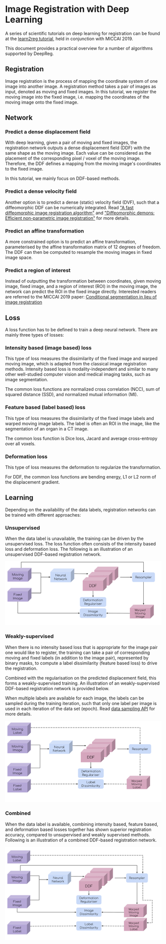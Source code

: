 # Image Registration with Deep Learning

A series of scientific tutorials on deep learning for registration can be found at the
[learn2reg tutorial](https://learn2reg.github.io/), held in conjunction with
MICCAI 2019.

This document provides a practical overview for a number of algorithms supported by
DeepReg.

## Registration

Image registration is the process of mapping the coordinate system of one image into
another image. A registration method takes a pair of images as input, denoted as moving
and fixed images. In this tutorial, we register the moving image into the fixed image,
i.e. mapping the coordinates of the moving image onto the fixed image.

<!---
@Yunguan
We could provide some clinical applications of registration.

Personally, this page is for people do not understand the registration,
or people who do not know our work very well.
Sampling options are too advanced and maybe not related.

They can be simply a random pair of images from all the training images
available. They may however require more advanced sampling. For instance, when multiple
subjects each having multiple available images, please see more sampling options in
[Training data sampling options](tutorial_sampling.md).
-->

## Network

### Predict a dense displacement field

With deep learning, given a pair of moving and fixed images, the registration network
outputs a dense displacement field (DDF) with the same shape as the moving image. Each value
can be considered as the placement of the corresponding pixel / voxel of the moving
image. Therefore, the DDF defines a mapping from the moving image's coordinates to the
fixed image.

In this tutorial, we mainly focus on DDF-based methods.

### Predict a dense velocity field

Another option is to predict a dense (static) velocity field (DVF), such that a
diffeomorphic DDF can be numerically integrated. Read
["A fast diffeomorphic image registration algorithm"](http://citeseerx.ist.psu.edu/viewdoc/download?doi=10.1.1.474.1033&rep=rep1&type=pdf)
and
["Diffeomorphic demons: Efficient non-parametric image registration"](http://www-sop.inria.fr/asclepios/Publications/Tom.Vercauteren/DiffeoDemons-NeuroImage08-Vercauteren.pdf)
for more details.

### Predict an affine transformation

A more constrained option is to predict an affine transformation, parameterised by the
affine transformation matrix of 12 degrees of freedom. The DDF can then be computed to
resample the moving images in fixed image space.

### Predict a region of interest

Instead of outputting the transformation between coordinates, given moving image, fixed
image, and a region of interest (ROI) in the moving image, the network can predict the
ROI in the fixed image directly. Interested readers are referred to the MICCAI 2019 paper:
[Conditional segmentation in lieu of image registration](https://arxiv.org/abs/1907.00438)

## Loss

A loss function has to be defined to train a deep neural network. There are mainly three
types of losses:

### Intensity based (image based) loss

This type of loss measures the dissimilarity of the fixed image and warped moving image,
which is adapted from the classical image registration methods. Intensity based loss is
modality-independent and similar to many other well-studied computer vision and medical
imaging tasks, such as image segmentation.

The common loss functions are normalized cross correlation (NCC), sum of squared
distance (SSD), and normalized mutual information (MI).

### Feature based (label based) loss

This type of loss measures the dissimilarity of the fixed image labels and warped moving
image labels. The label is often an ROI in the image, like the segmentation of an organ
in a CT image.

The common loss function is Dice loss, Jacard and average cross-entropy over all voxels.

### Deformation loss

This type of loss measures the deformation to regularize the transformation.

For DDF, the common loss functions are bending energy, L1 or L2 norm of the displacement
gradient.

## Learning

Depending on the availability of the data labels, registration networks can be trained
with different approaches:

### Unsupervised

When the data label is unavailable, the training can be driven by the unsupervised loss.
The loss function often consists of the intensity based loss and deformation loss. The
following is an illustration of an unsupervised DDF-based registration network.

![Unsupervised DDF-based registration network](../_images/registration-ddf-nn-unsupervised.svg ":size=600")

### Weakly-supervised

When there is no intensity based loss that is appropriate for the image pair one would
like to register, the training can take a pair of corresponding moving and fixed labels
(in addition to the image pair), represented by binary masks, to compute a label
dissimilarity (feature based loss) to drive the registration.

Combined with the regularisation on the predicted displacement field, this forms a
weakly-supervised training. An illustration of an weakly-supervised DDF-based
registration network is provided below.

When multiple labels are available for each image, the labels can be sampled during the
training iteration, such that only one label per image is used in each iteration of the
data set (epoch). Read [data sampling API](tutorial_sampling.md) for more details.

![Weakly-supervised DDF-based registration network](../_images/registration-ddf-nn-weakly-supervised.svg ":size=600")

### Combined

When the data label is available, combining intensity based, feature based, and
deformation based losses together has shown superior registration accuracy, compared to
unsupervised and weakly supervised methods. Following is an illustration of a combined
DDF-based registration network.

![Combined DDF-based registration network](../_images/registration-ddf-nn-combined.svg ":size=600")
